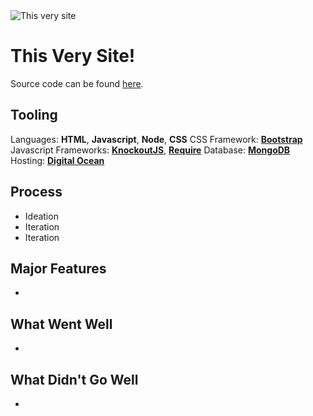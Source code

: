 <img src="assets/projectimg/site_title.png" alt="This very site" class="hero-image" />

# This Very Site!

Source code can be found [here](https://github.com/LTSteve/steved_portfolio).

## Tooling

Languages: **HTML**, **Javascript**, **Node**, **CSS**
CSS Framework: [**Bootstrap**](https://getbootstrap.com/docs/3.4/)
Javascript Frameworks: [**KnockoutJS**](https://knockoutjs.com), [**Require**](https://requirejs.org)
Database: [**MongoDB**](https://www.mongodb.com)
Hosting: [**Digital Ocean**](https://www.digitalocean.com)

## Process

- Ideation
- Iteration
- Iteration

## Major Features

-

## What Went Well

-

## What Didn't Go Well

- 
